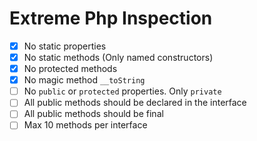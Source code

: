 # Extreme Php Inspection
- [x] No static properties
- [x] No static methods (Only named constructors)
- [x] No protected methods
- [x] No magic method `__toString`
- [ ] No `public` or `protected` properties. Only `private`
- [ ] All public methods should be declared in the interface
- [ ] All public methods should be final
- [ ] Max 10 methods per interface